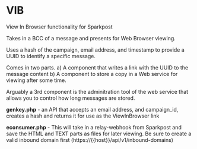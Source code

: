# VIB

View In Browser functionality for Sparkpost

Takes in a BCC of a message and presents for Web Browser viewing.

Uses a hash of the campaign, email address, and timestamp to provide a UUID to identify a specific message.  

Comes in two parts.
  a) A component that writes a link with the UUID to the message content
  b) A component to store a copy in a Web service for viewing after some time.
  
Arguably a 3rd component is the adminitration tool of the web service that allows you to control how long messages are stored.

**genkey.php** - an API that accepts an email address, and campaign_id, creates a hash and returns it for use as the ViewInBrowser link

**econsumer.php** - This will take in a relay-webhook from Sparkpost and save the HTML and TEXT parts as files for later viewing. Be sure to create a valid inbound domain first (https://{{host}}/api/v1/inbound-domains)


